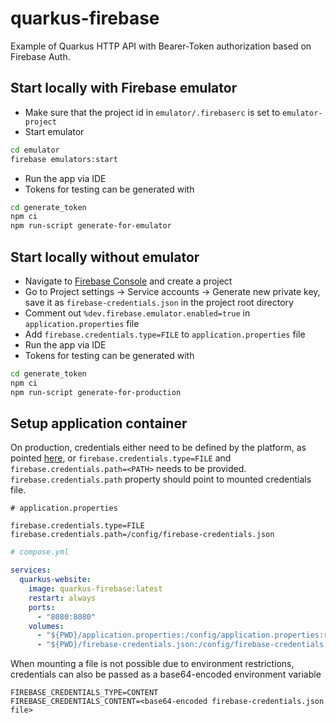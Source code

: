 # quarkus-firebase

Example of Quarkus HTTP API with Bearer-Token authorization based on Firebase Auth.

## Start locally with Firebase emulator

- Make sure that the project id in `emulator/.firebaserc` is set to `emulator-project`
- Start emulator
```sh
cd emulator
firebase emulators:start
```
- Run the app via IDE
- Tokens for testing can be generated with
```sh
cd generate_token
npm ci
npm run-script generate-for-emulator
```

## Start locally without emulator

- Navigate to [Firebase Console](https://console.firebase.google.com) and create a project
- Go to Project settings -> Service accounts -> Generate new private key, save it as `firebase-credentials.json` 
in the project root directory
- Comment out `%dev.firebase.emulator.enabled=true` in `application.properties` file
- Add `firebase.credentials.type=FILE` to `application.properties` file
- Run the app via IDE
- Tokens for testing can be generated with
```sh
cd generate_token
npm ci
npm run-script generate-for-production
```

## Setup application container

On production, credentials either need to be defined by the platform, as pointed 
[here](https://cloud.google.com/java/docs/reference/google-auth-library/latest/com.google.auth.oauth2.GoogleCredentials#com_google_auth_oauth2_GoogleCredentials_getApplicationDefault__), 
or `firebase.credentials.type=FILE` and `firebase.credentials.path=<PATH>` needs to be provided. 
`firebase.credentials.path` property should point to mounted credentials file.

```properties
# application.properties

firebase.credentials.type=FILE
firebase.credentials.path=/config/firebase-credentials.json
```

```yaml
# compose.yml

services:
  quarkus-website:
    image: quarkus-firebase:latest
    restart: always
    ports:
      - "8080:8080"
    volumes:
      - "${PWD}/application.properties:/config/application.properties:ro"
      - "${PWD}/firebase-credentials.json:/config/firebase-credentials.json:ro"
```

When mounting a file is not possible due to environment restrictions, credentials can also be passed as a 
base64-encoded environment variable

```
FIREBASE_CREDENTIALS_TYPE=CONTENT
FIREBASE_CREDENTIALS_CONTENT=<base64-encoded firebase-credentials.json file>
```
